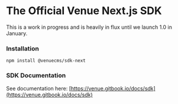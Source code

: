 # The Official Venue Next.js SDK

This is a work in progress and is heavily in flux until we launch 1.0 in January.

### Installation
`npm install @venuecms/sdk-next`

### SDK Documentation
See documentation here: [https://venue.gitbook.io/docs/sdk](https://venue.gitbook.io/docs/sdk)
